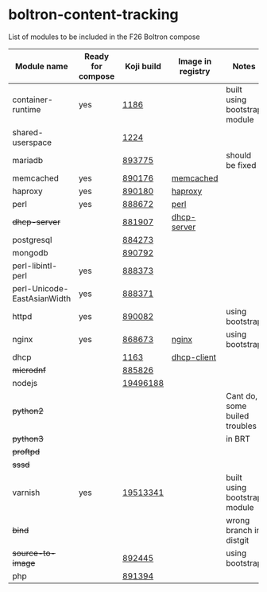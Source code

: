 # boltron-content-tracking
List of modules to be included in the F26 Boltron compose

| Module name         | Ready for compose | Koji build | Image in registry |Notes |
| --------------------|-------------------|------------|-------------------|-------|
|container-runtime    |yes |[1186](https://koji.fedoraproject.org/koji/taginfo?tagID=1186) | |built using bootstrap module |
|shared-userspace     | |[1224](https://koji.fedoraproject.org/koji/taginfo?tagID=1224) | | |
|mariadb              | |[893775](https://koji.fedoraproject.org/koji/buildinfo?buildID=893775) | |should be fixed |
|memcached            |yes |[890176](https://koji.fedoraproject.org/koji/buildinfo?buildID=890176) |[memcached](docker.io/modularitycontainers/memcached) | |
|haproxy              |yes |[890180](https://koji.fedoraproject.org/koji/buildinfo?buildID=890180) |[haproxy](docker.io/modularitycontainers/haproxy) | |
|perl                 |yes |[888672](https://koji.fedoraproject.org/koji/buildinfo?buildID=888672) |[perl](docker.io/modularitycontainers/perl) | |
|~~dhcp-server~~          | |[881907](https://koji.fedoraproject.org/koji/buildinfo?buildID=881907) |[dhcp-server](docker.io/modularitycontainers/dhcp-server) ||
|postgresql           | |[884273](https://koji.fedoraproject.org/koji/buildinfo?buildID=884273) | | |
|mongodb              | |[890792](https://koji.fedoraproject.org/koji/buildinfo?buildID=890792) | | |
|perl-libintl-perl    |yes |[888373](https://koji.fedoraproject.org/koji/buildinfo?buildID=888373) | | |
|perl-Unicode-EastAsianWidth |yes |[888371](https://koji.fedoraproject.org/koji/buildinfo?buildID=888371) | | |
|httpd                |yes |[890082](https://koji.fedoraproject.org/koji/buildinfo?buildID=890082) | |using bootstrap |
|nginx                |yes |[868673](https://koji.fedoraproject.org/koji/buildinfo?buildID=868673) |[nginx](docker.io/modularitycontainers/nginx) |using bootstrap |
|dhcp                 | |[1163](https://koji.fedoraproject.org/koji/taginfo?tagID=1163) |[dhcp-client](docker.io/modularitycontainers/dhcp-client) |
|~~microdnf~~         | |[885826](https://koji.fedoraproject.org/koji/buildinfo?buildID=885826) | |
|nodejs               |  |[19496188](https://koji.fedoraproject.org/koji/taskinfo?taskID=19496188) | |
|~~python2~~          | | | |Cant do, some builed troubles  |
|~~python3~~          | | | |in BRT |
|~~proftpd~~          |  | | | |
|~~sssd~~ | | | | |
|varnish              |yes |[19513341](https://koji.fedoraproject.org/koji/taskinfo?taskID=19513341) | |built using bootstrap module |
|~~bind~~                 || | |wrong branch in distgit |
|~~source-to-image~~      | |[892445](https://koji.fedoraproject.org/koji/buildinfo?buildID=892445) | |using bootstrap |
|php                  | |[891394](https://koji.fedoraproject.org/koji/buildinfo?buildID=891394) | | |
